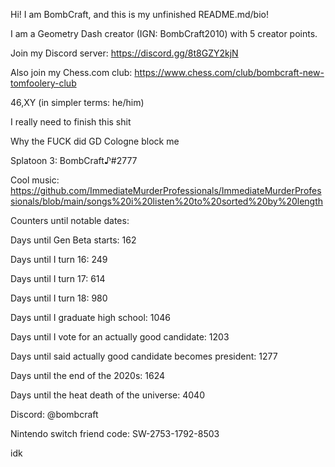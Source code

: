 Hi! I am BombCraft, and this is my unfinished README.md/bio!

I am a Geometry Dash creator (IGN: BombCraft2010) with 5 creator points.

Join my Discord server: https://discord.gg/8t8GZY2kjN

Also join my Chess.com club: https://www.chess.com/club/bombcraft-new-tomfoolery-club

46,XY (in simpler terms: he/him)

I really need to finish this shit

Why the FUCK did GD Cologne block me

Splatoon 3: BombCraft♪#2777

Cool music: https://github.com/ImmediateMurderProfessionals/ImmediateMurderProfessionals/blob/main/songs%20i%20listen%20to%20sorted%20by%20length

Counters until notable dates:

Days until Gen Beta starts: 162

Days until I turn 16: 249

Days until I turn 17: 614

Days until I turn 18: 980

Days until I graduate high school: 1046

Days until I vote for an actually good candidate: 1203

Days until said actually good candidate becomes president: 1277

Days until the end of the 2020s: 1624

Days until the heat death of the universe: 4040

Discord: @bombcraft

Nintendo switch friend code: SW-2753-1792-8503

idk
